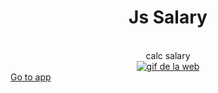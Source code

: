 <div align="center">
	<h1>Js Salary</h1>
  <br><span>calc salary</span><br>
	<a href="https://kurokami022.github.io/calcMath/graficoSalarial/analisisSalarial.html"><img src="https://media.giphy.com/media/mcU80KtuxnqphiXsbG/giphy.gif" alt="gif de la web"></a>
</div>
<a href="https://kurokami022.github.io/calcMath/graficoSalarial/analisisSalarial.html">Go to app</a>
